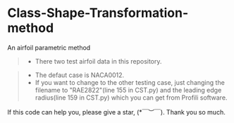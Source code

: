 # Class-Shape-Transformation-method
An airfoil parametric method

> * There two test airfoil data in this repository.

> * The defaut case is NACA0012. 
> * If you want to change to the other testing case, just changing the filename to "RAE2822"(line 155 in CST.py) and the leading edge radius(line 159 in CST.py) which you can get from Profili software. 


If this code can help you, please give a star, (*￣︶￣).
Thank you so much.
